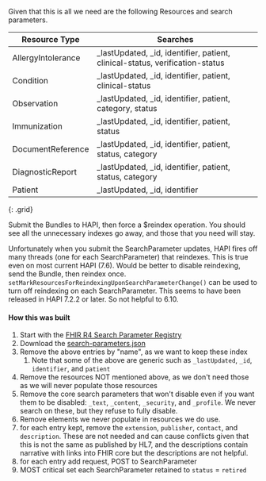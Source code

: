 Given that this is all we need are the following Resources and search parameters.

| Resource Type      | Searches                                                                     |
| ------------------ | ---------------------------------------------------------------------------- |
| AllergyIntolerance | _lastUpdated, _id, identifier, patient, clinical-status, verification-status |
| Condition          | _lastUpdated, _id, identifier, patient, clinical-status                      |
| Observation        | _lastUpdated, _id, identifier, patient, category, status                     |
| Immunization       | _lastUpdated, _id, identifier, patient, status                               |
| DocumentReference  | _lastUpdated, _id, identifier, patient, status, category                         |
| DiagnosticReport   | _lastUpdated, _id, identifier, patient, status, category                     |
| Patient            | _lastUpdated, _id, identifier                                                |
{: .grid}

Submit the Bundles to HAPI, then force a $reindex operation. You should see all the unnecessary indexes go away, and those that you need will stay.

Unfortunately when you submit the SearchParameter updates, HAPI fires off many threads (one for each SearchParameter) that reindexes. This is true even on most current HAPI (7.6). Would be better to disable reindexing, send the Bundle, then reindex once. `setMarkResourcesForReindexingUponSearchParameterChange()` can be used to turn off reindexing on each SearchParameter. This seems to have been released in HAPI 7.2.2 or later. So not helpful to 6.10.

#### How this was built

1. Start with the [FHIR R4 Search Parameter Registry](https://hl7.org/fhir/R4/searchparameter-registry.html)
2. Download the [search-parameters.json](https://hl7.org/fhir/R4/search-parameters.json)
3. Remove the above entries by "name", as we want to keep these index
   1. Note that some of the above are generic such as `_lastUpdated`, `_id`, `identifier`, and `patient`
4. Remove the resources NOT mentioned above, as we don't need those as we will never populate those resources
5. Remove the core search parameters that won't disable even if you want them to be disabled: `_text`, `_content`, `_security`, and `_profile`. We never search on these, but they refuse to fully disable.
6. Remove elements we never populate in resources we do use.
7. for each entry kept, remove the `extension`,  `publisher`, `contact`, and `description`. These are not needed and can cause conflicts given that this is not the same as published by HL7, and the descriptions contain narrative with links into FHIR core but the descriptions are not helpful.
8. for each entry add request, POST to SearchParameter
9. MOST critical set each SearchParameter retained to `status` = `retired`

